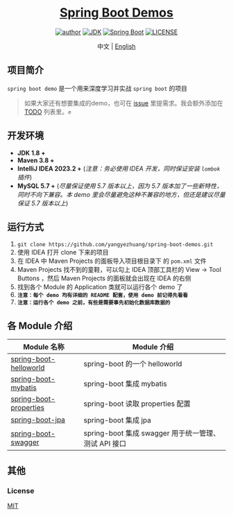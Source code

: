 <h1 align="center"><a href="https://github.com/yangyezhuang" target="_blank">Spring Boot Demos</a></h1>
<p align="center">
  <a href="https://xkcoding.com"><img alt="author" src="https://img.shields.io/badge/author-Yang Yezhuang-blue.svg"/></a>
  <a href="https://www.oracle.com/technetwork/java/javase/downloads/index.html"><img alt="JDK" src="https://img.shields.io/badge/JDK-1.8.0_162-orange.svg"/></a>
  <a href="https://docs.spring.io/spring-boot/docs/2.7.14.RELEASE/reference/html/"><img alt="Spring Boot" src="https://img.shields.io/badge/Spring Boot-2.7.14-brightgreen.svg"/></a>
  <a href="https://github.com/xkcoding/spring-boot-demo/blob/master/LICENSE"><img alt="LICENSE" src="https://img.shields.io/github/license/xkcoding/spring-boot-demo.svg"/></a>
</p>

<p align="center">
  <span>中文 | <a href="./README.en.md">English</a></span>
</p>

## 项目简介

`spring boot demo` 是一个用来深度学习并实战 `spring boot` 的项目

> 如果大家还有想要集成的demo，也可在 [issue](https://github.com/xkcoding/spring-boot-demo/issues/new) 里提需求。我会额外添加在 [TODO](./TODO.md) 列表里。✊


## 开发环境

- **JDK 1.8 +**
- **Maven 3.8 +**
- **IntelliJ IDEA 2023.2 +** (*注意：务必使用 IDEA 开发，同时保证安装 `lombok` 插件*)
- **MySQL 5.7 +** (*尽量保证使用 5.7 版本以上，因为 5.7 版本加了一些新特性，同时不向下兼容。本 demo 里会尽量避免这种不兼容的地方，但还是建议尽量保证 5.7 版本以上*)

## 运行方式


1. `git clone https://github.com/yangyezhuang/spring-boot-demos.git`
2. 使用 IDEA 打开 clone 下来的项目
3. 在 IDEA 中 Maven Projects 的面板导入项目根目录下 的 `pom.xml` 文件
4. Maven Projects 找不到的童鞋，可以勾上 IDEA 顶部工具栏的 View -> Tool Buttons ，然后 Maven Projects 的面板就会出现在 IDEA 的右侧
5. 找到各个 Module 的 Application 类就可以运行各个 demo 了
6. **`注意：每个 demo 均有详细的 README 配套，使用 demo 前记得先看看`**
7. **`注意：运行各个 demo 之前，有些是需要事先初始化数据库数据的`**


## 各 Module 介绍

| Module 名称                                         | Module 介绍                               |
|---------------------------------------------------|-----------------------------------------|
| [spring-boot-helloworld](./spring-boot-helloworld) | spring-boot 的一个 helloworld              |
| [spring-boot-mybatis](./spring-boot-mybatis)      | spring-boot 集成 mybatis                  |
| [spring-boot-properties](./spring-boot-properties)      | spring-boot 读取 properties 配置            |
| [spring-boot-jpa](./spring-boot-jpa)              | spring-boot 集成 jpa                      |
| [spring-boot-swagger](./spring-boot-swagger)      | spring-boot 集成 swagger 用于统一管理、测试 API 接口 |

## 其他


### License

[MIT](http://opensource.org/licenses/MIT)

